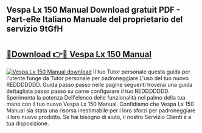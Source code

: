 ## Vespa Lx 150 Manual Download gratuit PDF - Part-eRe Italiano Manuale del proprietario del servizio 9tGfH

# <h2><a href="http://dfe5qy.blite.top/?on=Vespa+Lx+150+Manual">🔗Download 👉🔴 Vespa Lx 150 Manual</a></h2>

[![Vespa Lx 150 Manual download](https://i.imgur.com/lujVjoI.png)](http://dfe5qy.blite.top/?on=Vespa+Lx+150+Manual)
Il tuo Tutor personale questa guida per l'utente funge da Tutor personale per padroneggiare L'uso del tuo nuovo REDDDDDDD. Guida passo passo nelle pagine seguenti troverai una guida dettagliata passo passo su come configurare il tuo REDDDDDDD. Sperimenta la potenza Dell'elenco delle funzionalità nel palmo della tua mano con il tuo nuovo Vespa Lx 150 Manual. Confidiamo che Vespa Lx 150 Manual sia stata una risorsa inestimabile per i loro sforzi per padroneggiare il loro nuovo prodotto. Se hai bisogno di aiuto, il nostro Servizio Clienti è a tua disposizione.
